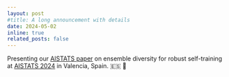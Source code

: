 ```yaml
---
layout: post
#title: A long announcement with details
date: 2024-05-02
inline: true
related_posts: false
---
```


Presenting our <a href="https://proceedings.mlr.press/v238/odonnat24a/odonnat24a.pdf"> AISTATS paper</a> on ensemble diversity for robust self-training at <a href="https://www.ens-lyon.fr/PHYSIQUE/seminars/machine-learning-and-signal-processing">AISTATS 2024<a/> in Valencia, Spain. 🇪🇸 🎤
